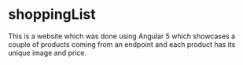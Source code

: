 # shoppingList
This is a website which was done using Angular 5 which showcases a couple of products coming from an endpoint and each product has its unique 
image and price.
